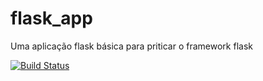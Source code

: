 # flask_app
Uma aplicação flask básica para priticar o framework flask

[![Build Status](https://app.travis-ci.com/JoaoZati/flask_app.svg?branch=main)](https://app.travis-ci.com/JoaoZati/flask_app)
